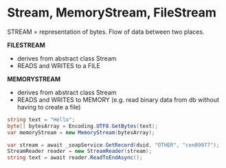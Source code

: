 # Stream, MemoryStream, FileStream

STREAM = representation of bytes. Flow of data between two places. 

<b>FILESTREAM</b>
- derives from abstract class Stream
- READS and WRITES to a FILE

<b>MEMORYSTREAM</b>
- derives from abstract class Stream
- READS and WRITES to MEMORY (e.g. read binary data from db without having to create a file)

```csharp
string text = "Hello";
byte[] bytesArray = Encoding.UTF8.GetBytes(text);
var memoryStream = new MemoryStream(bytesArray);
```

```csharp
var stream = await _soapService.GetRecord(duid, "OTHER", "cen89977");
StreamReader reader = new StreamReader(stream);
string text = await reader.ReadToEndAsync();
```
